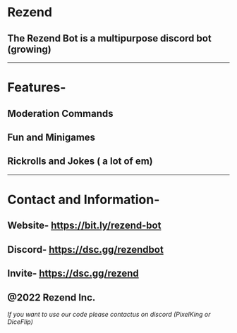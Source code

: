 # Rezend
## The Rezend Bot is a multipurpose discord bot (growing)
----
# Features-
## Moderation Commands
## Fun and Minigames
## Rickrolls and Jokes ( a lot of em)
----
# Contact and Information-
## Website- https://bit.ly/rezend-bot
## Discord- https://dsc.gg/rezendbot
## Invite-  https://dsc.gg/rezend

## @2022 Rezend Inc.
_If you want to use our code please contactus on discord (PixelKing or DiceFlip)_
